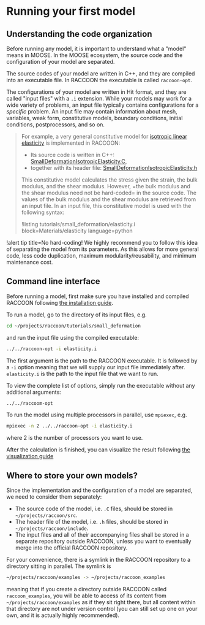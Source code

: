 # Running your first model

## Understanding the code organization

Before running any model, it is important to understand what a "model" means in MOOSE. In the MOOSE ecosystem, the source code and the configuration of your model are separated.

The source codes of your model are written in C++, and they are compiled into an executable file. In RACCOON the executable is called `raccoon-opt`.

The configurations of your model are written in Hit format, and they are called "input files" with a `.i` extension. While your models may work for a wide variety of problems, an input file typically contains configurations for a *specific* problem. An input file may contain information about mesh, variables, weak form, constitutive models, boundary conditions, initial conditions, postprocessors, and so on.

> For example, a very general constitutive model for [isotropic linear elasticity](SmallDeformationIsotropicElasticity.md) is implemented in RACCOON:
>
> - Its source code is written in C++: [SmallDeformationIsotropicElasticity.C](SmallDeformationIsotropicElasticity.C),
> - together with its header file: [SmallDeformationIsotropicElasticity.h](SmallDeformationIsotropicElasticity.h)
>
> This constitutive model calculates the stress given the strain, the bulk modulus, and the shear modulus. However, =the bulk modulus and the shear modulus need not be hard-coded= in the source code. The values of the bulk modulus and the shear modulus are retrieved from an input file. In an input file, this constitutive model is used with the following syntax:
>
> !listing tutorials/small_deformation/elasticity.i
>          block=Materials/elasticity
>          language=python

!alert tip title=No hard-coding!
We highly recommend you to follow this idea of separating the model from its parameters. As this allows for more general code, less code duplication, maximum modularity/reusability, and minimum maintenance cost.

## Command line interface

Before running a model, first make sure you have installed and compiled RACCOON following [the installation guide](install.md).

To run a model, go to the directory of its input files, e.g.

```bash
cd ~/projects/raccoon/tutorials/small_deformation
```

and run the input file using the compiled executable:

```bash
../../raccoon-opt -i elasticity.i
```

The first argument is the path to the RACCOON executable. It is followed by a `-i` option meaning that we will supply our input file immediately after. `elasticity.i` is the path to the input file that we want to run.

To view the complete list of options, simply run the executable without any additional arguments:

```bash
../../raccoom-opt
```

To run the model using multiple processors in parallel, use `mpiexec`, e.g.

```bash
mpiexec -n 2 ../../raccoon-opt -i elasticity.i
```

where 2 is the number of processors you want to use.

After the calculation is finished, you can visualize the result following [the visualization guide](getting_started/paraview.md)

## Where to store your own models?

Since the implementation and the configuration of a model are separated, we need to consider them separately:

- The source code of the model, i.e. `.C` files, should be stored in `~/projects/raccoon/src`.
- The header file of the model, i.e. `.h` files, should be stored in `~/projects/raccoon/include`.
- The input files and all of their accompanying files shall be stored in a separate repository outside RACCOON, unless you want to eventually merge into the official RACCOON repository.

For your convenience, there is a symlink in the RACCOON repository to a directory sitting in parallel. The symlink is

```bash
~/projects/raccoon/examples -> ~/projects/raccoon_examples
```

meaning that if you create a directory outside RACCOON called `raccoon_examples`, you will be able to access of its content from `~/projects/raccoon/examples` as if they sit right there, but all content within that directory are not under version control (you can still set up one on your own, and it is actually highly recommended).
